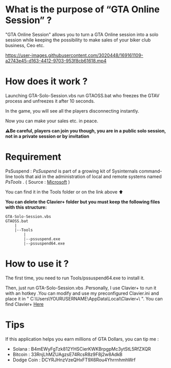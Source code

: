 # What is the purpose of “GTA Online Session” ?

"GTA Online Session" allows you to turn a GTA Online session into a solo session while keeping the possibility to make sales of your biker club business, Ceo etc.



https://user-images.githubusercontent.com/3020448/169161109-a2743e45-d163-4412-9703-953f8cb61618.mp4



# How does it work ?

Launching GTA-Solo-Session.vbs  run GTAOSS.bat who freezes the GTAV process and unfreezes it after 10 seconds.

In the game, you will see all the players disconnecting instantly.

Now you can make your sales etc. in peace.

**⚠️Be careful, players can join you though, you are in a public solo session, not in a private session or by invitation**


# Requirement

PsSuspend : *PsSuspend* is part of a growing kit of Sysinternals command-line tools that aid in the administration of local and remote systems named *PsTools* . ( Source : [Microsoft](https://docs.microsoft.com/en-us/sysinternals/downloads/pssuspend) )

You can find it in the Tools folder or on the link above ⬆️

**You can delete the Clavier+ folder but you must keep the following files with this structure:**

```
GTA-Solo-Session.vbs
GTAOSS.bat
    |
    |--Tools
        |
        |--pssuspend.exe
        |--pssuspend64.exe

```

# How to use it ?

The first time, you need to run Tools/pssuspend64.exe to install it.

Then, just run GTA-Solo-Session.vbs .Personally, I use Clavier+ to run it with an hotkey .You can modify and use my preconfigured Clavier.ini and place it in " C:\Users\YOURUSERNAME\AppData\Local\Clavier+\ ".
You can find Clavier+ [Here](https://github.com/guilryder/clavier-plus)

# Tips
If this application helps you earn millions of GTA Dollars, you can tip me :
- Solana     : B4mEWyFgTzk812YHSCierKWKBrpgpMc3ytStL5RfZXQR
- Bitcoin    : 33RnjLhMZUAgzsE74RcsR8z9F8j2w8AdkB
- Dodge Coin : DCYRJHnzVzeQHxFT9X6Rou4YhrrnhmhWrf
